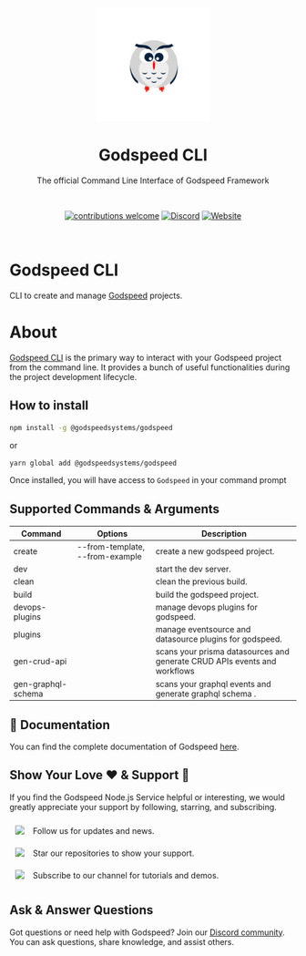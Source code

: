 <div align="center">
    <a href="https://github.com/godspeedsystems/">
        <img width="200" height="200" src="https://github.com/godspeedsystems/godspeed-cli/blob/main/logo.png">
    </a>
    <h1 align="center">Godspeed CLI</h1>
<p align="center">
  The official Command Line Interface of Godspeed Framework
</p>
<br>

  <p>

[![contributions welcome](https://img.shields.io/badge/contributions-welcome-brightgreen?logo=github)](https://github.com/godspeedsystems/gs-node-service)
 [![Discord](https://img.shields.io/badge/chat-discord-brightgreen.svg?logo=discord&style=flat)](https://discord.com/invite/MKjv3KdD7X)
 [![Website](https://img.shields.io/website?url=https%3A%2F%2Fgodspeed.systems%2F)](https://godspeed.systems/)


  </p>
  <br />
</div>



# Godspeed CLI

CLI to create and manage [Godspeed](https://github.com/godspeedsystems/gs-node-service) projects.

# About

[Godspeed CLI](https://godspeed.systems/docs/microservices-framework/CLI) is the primary way to interact with your Godspeed project from the command line. It provides a bunch of useful functionalities during the project development lifecycle.

## How to install

```bash
npm install -g @godspeedsystems/godspeed
```

or

```bash
yarn global add @godspeedsystems/godspeed
```
Once installed, you will have access to `Godspeed` in your command prompt
## Supported Commands & Arguments

  | Command               |     Options       | Description                                                                 |
  |-----------------------|-------------------|-----------------------------------------------------------------------------|
  | create <projectName>  | --from-template, --from-example| create a new godspeed project.                                 |
  | dev                   |                   | start the dev server.                                                       |
  | clean                 |                   | clean the previous build.                                                   |
  | build                 |                   | build the godspeed project.                                                 |
  | devops-plugins                 |                   | manage devops plugins for godspeed.                                                 |
  | plugins                 |                   | manage eventsource and datasource plugins for godspeed.                                                 |
  | gen-crud-api          |                   | scans your prisma datasources and generate CRUD APIs events and workflows           |
  | gen-graphql-schema          |                   | scans your graphql events and generate graphql schema .        |


## 📖 Documentation <a name="Documentation"></a>

You can find the complete documentation of Godspeed [here](https://godspeed.systems/docs/microservices-framework/getting-started/overview).

## Show Your Love ❤️ & Support 🙏
If you find the Godspeed Node.js Service helpful or interesting, we would greatly appreciate your support by following, starring, and subscribing.

<div style="display: flex; align-items: center;">
    <a style="margin: 10px;" href="https://www.linkedin.com/company/godspeed-systems/"><img src="https://badgen.net/static/follow/linkedin/blue"></a>
    <span style="margin-left: 5px;">Follow us for updates and news.</span>
</div>
<div style="display: flex; align-items: center;">
    <a style="margin: 10px;" href="https://github.com/godspeedsystems/gs-node-service/"><img src="https://badgen.net/static/follow/github/Priority-green"></a>
    <span style="margin-left: 5px;">Star our repositories to show your support.</span>
</div>
<div style="display: flex; align-items: center;">
    <a style="margin: 10px;" href="https://www.youtube.com/@godspeed.systems/videos"><img src="https://badgen.net/static/follow/youtube/red"></a>
    <span style="margin-left: 5px;">Subscribe to our channel for tutorials and demos.</span>
</div>

## Ask & Answer Questions

Got questions or need help with Godspeed? Join our [Discord community](https://discord.com/invite/E3WU9dT7UQ). You can ask questions, share knowledge, and assist others.
